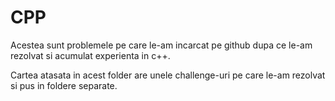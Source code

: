 # CPP
  Acestea sunt problemele pe care le-am incarcat pe github dupa ce le-am rezolvat si acumulat experienta in c++.
  
  Cartea atasata in acest folder are unele challenge-uri pe care le-am rezolvat si pus in foldere separate.
